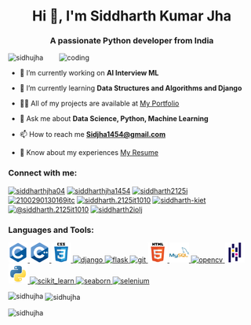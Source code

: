 <h1 align="center">Hi 👋, I'm Siddharth Kumar Jha</h1>
<h3 align="center">A passionate Python developer from India</h3>
<img align="right" alt="coding" width="400" src="https://camo.githubusercontent.com/2366b34bb903c09617990fb5fff4622f3e941349e846ddb7e73df872a9d21233/68747470733a2f2f63646e2e6472696262626c652e636f6d2f75736572732f3733303730332f73637265656e73686f74732f363538313234332f6176656e746f2e676966">
<p align="left"> <img src="https://komarev.com/ghpvc/?username=sidhujha&label=Profile%20views&color=0e75b6&style=flat" alt="sidhujha" /> </p>

- 🔭 I’m currently working on **AI Interview ML**

- 🌱 I’m currently learning **Data Structures and Algorithms and Django**

- 👨‍💻 All of my projects are available at [My Portfolio](https://sidjha.netlify.app/)

- 💬 Ask me about **Data Science, Python, Machine Learning**

- 📫 How to reach me **Sidjha1454@gmail.com**

- 📄 Know about my experiences [My Resume](https://drive.google.com/file/d/1na7t5b-A816hOopz0sA6Ku1YtEJw8Gtq/view)

<h3 align="left">Connect with me:</h3>
<p align="left">
<a href="https://linkedin.com/in/siddharthjha04" target="blank"><img align="center" src="https://raw.githubusercontent.com/rahuldkjain/github-profile-readme-generator/master/src/images/icons/Social/linked-in-alt.svg" alt="siddharthjha04" height="30" width="40" /></a>
<a href="https://kaggle.com/siddharthjha1454" target="blank"><img align="center" src="https://raw.githubusercontent.com/rahuldkjain/github-profile-readme-generator/master/src/images/icons/Social/kaggle.svg" alt="siddharthjha1454" height="30" width="40" /></a>
<a href="https://www.codechef.com/users/siddharth2125i" target="blank"><img align="center" src="https://cdn.jsdelivr.net/npm/simple-icons@3.1.0/icons/codechef.svg" alt="siddharth2125i" height="30" width="40" /></a>
<a href="https://www.hackerrank.com/2100290130169itc" target="blank"><img align="center" src="https://raw.githubusercontent.com/rahuldkjain/github-profile-readme-generator/master/src/images/icons/Social/hackerrank.svg" alt="2100290130169itc" height="30" width="40" /></a>
<a href="https://codeforces.com/profile/siddharth.2125it1010" target="blank"><img align="center" src="https://raw.githubusercontent.com/rahuldkjain/github-profile-readme-generator/master/src/images/icons/Social/codeforces.svg" alt="siddharth.2125it1010" height="30" width="40" /></a>
<a href="https://www.leetcode.com/siddharth-kiet" target="blank"><img align="center" src="https://raw.githubusercontent.com/rahuldkjain/github-profile-readme-generator/master/src/images/icons/Social/leet-code.svg" alt="siddharth-kiet" height="30" width="40" /></a>
<a href="https://www.hackerearth.com/@siddharth.2125it1010" target="blank"><img align="center" src="https://raw.githubusercontent.com/rahuldkjain/github-profile-readme-generator/master/src/images/icons/Social/hackerearth.svg" alt="@siddharth.2125it1010" height="30" width="40" /></a>
<a href="https://auth.geeksforgeeks.org/user/siddharth2iolj" target="blank"><img align="center" src="https://raw.githubusercontent.com/rahuldkjain/github-profile-readme-generator/master/src/images/icons/Social/geeks-for-geeks.svg" alt="siddharth2iolj" height="30" width="40" /></a>
</p>

<h3 align="left">Languages and Tools:</h3>
<p align="left"> <a href="https://www.cprogramming.com/" target="_blank" rel="noreferrer"> <img src="https://raw.githubusercontent.com/devicons/devicon/master/icons/c/c-original.svg" alt="c" width="40" height="40"/> </a> <a href="https://www.w3schools.com/cpp/" target="_blank" rel="noreferrer"> <img src="https://raw.githubusercontent.com/devicons/devicon/master/icons/cplusplus/cplusplus-original.svg" alt="cplusplus" width="40" height="40"/> </a> <a href="https://www.w3schools.com/css/" target="_blank" rel="noreferrer"> <img src="https://raw.githubusercontent.com/devicons/devicon/master/icons/css3/css3-original-wordmark.svg" alt="css3" width="40" height="40"/> </a> <a href="https://www.djangoproject.com/" target="_blank" rel="noreferrer"> <img src="https://cdn.worldvectorlogo.com/logos/django.svg" alt="django" width="40" height="40"/> </a> <a href="https://flask.palletsprojects.com/" target="_blank" rel="noreferrer"> <img src="https://www.vectorlogo.zone/logos/pocoo_flask/pocoo_flask-icon.svg" alt="flask" width="40" height="40"/> </a> <a href="https://git-scm.com/" target="_blank" rel="noreferrer"> <img src="https://www.vectorlogo.zone/logos/git-scm/git-scm-icon.svg" alt="git" width="40" height="40"/> </a> <a href="https://www.w3.org/html/" target="_blank" rel="noreferrer"> <img src="https://raw.githubusercontent.com/devicons/devicon/master/icons/html5/html5-original-wordmark.svg" alt="html5" width="40" height="40"/> </a> <a href="https://www.mysql.com/" target="_blank" rel="noreferrer"> <img src="https://raw.githubusercontent.com/devicons/devicon/master/icons/mysql/mysql-original-wordmark.svg" alt="mysql" width="40" height="40"/> </a> <a href="https://opencv.org/" target="_blank" rel="noreferrer"> <img src="https://www.vectorlogo.zone/logos/opencv/opencv-icon.svg" alt="opencv" width="40" height="40"/> </a> <a href="https://pandas.pydata.org/" target="_blank" rel="noreferrer"> <img src="https://raw.githubusercontent.com/devicons/devicon/2ae2a900d2f041da66e950e4d48052658d850630/icons/pandas/pandas-original.svg" alt="pandas" width="40" height="40"/> </a> <a href="https://www.python.org" target="_blank" rel="noreferrer"> <img src="https://raw.githubusercontent.com/devicons/devicon/master/icons/python/python-original.svg" alt="python" width="40" height="40"/> </a> <a href="https://scikit-learn.org/" target="_blank" rel="noreferrer"> <img src="https://upload.wikimedia.org/wikipedia/commons/0/05/Scikit_learn_logo_small.svg" alt="scikit_learn" width="40" height="40"/> </a> <a href="https://seaborn.pydata.org/" target="_blank" rel="noreferrer"> <img src="https://seaborn.pydata.org/_images/logo-mark-lightbg.svg" alt="seaborn" width="40" height="40"/> </a> <a href="https://www.selenium.dev" target="_blank" rel="noreferrer"> <img src="https://raw.githubusercontent.com/detain/svg-logos/780f25886640cef088af994181646db2f6b1a3f8/svg/selenium-logo.svg" alt="selenium" width="40" height="40"/> </a> </p>

<p><img align="left" src="https://github-readme-stats.vercel.app/api/top-langs?username=sidhujha&show_icons=true&locale=en&layout=compact" alt="sidhujha" /></p>

<p>&nbsp;<img align="center" src="https://github-readme-stats.vercel.app/api?username=sidhujha&show_icons=true&locale=en" alt="sidhujha" /></p>

<p><img align="center" src="https://github-readme-streak-stats.herokuapp.com/?user=sidhujha&" alt="sidhujha" /></p>
